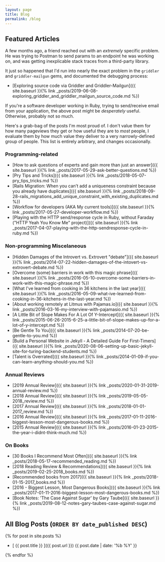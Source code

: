 ```yaml
---
layout: page
title: Blog
permalink: /blog
---
```


## Featured Articles

A few months ago, a friend reached out with an _extremely_ specific problem. He was trying to Postman to send params to an endpoint he was working on, and was getting inexplicable stack traces from a third-party library. 

It just so happened that I'd run into nearly the exact problem in the `griddler` and `griddler-mailgun` gems, and documented the debugging process:

- [Exploring source code via Griddler and Griddler-Mailgun]({{ site.baseurl }}{% link _posts/2019-06-08-exploring_griddler_and_griddler_mailgun_source_code.md %})

If you're a software developer working in Ruby, trying to send/receive email from your application, the above post might be _desperately_ useful. Otherwise, probably not so much.

Here's a grab-bag of the posts I'm most proud of. I don't value them for how many pageviews they get or how useful they are to _most_ people, I evaluate them by how much value they deliver to a very narrowly-defined group of people. This list is entirely arbitrary, and changes occasionally.

### Programming-related

- [How to ask questions of experts and gain more than just an answer]({{ site.baseurl }}{% link _posts/2017-05-29-ask-better-questions.md %})
- [Pry Tips and Tricks]({{ site.baseurl }}{% link _posts/2018-05-07-pry_tips_tricks.md %})
- [Rails Migration: When you can’t add a uniqueness constraint because you already have duplicates]({{ site.baseurl }}{% link _posts/2018-09-28-rails_migrations_add_unique_constraint_with_existing_duplicates.md %})
- [Workflow for developers (AKA My current tools)]({{ site.baseurl }}{% link _posts/2017-05-27-developer-workflow.md %})
- [Playing with the HTTP send/response cycle in Ruby, without Faraday ("HTTP Yeah You Know Me" project)]({{ site.baseurl }}{% link _posts/2017-04-07-playing-with-the-http-sendresponse-cycle-in-ruby.md %})

### Non-programming Miscelaneous 

- [Hidden Damages of the Introvert vs. Extrovert "debate"]({{ site.baseurl }}{% link _posts/2014-07-22-hidden-damages-of-the-intovert-vs-extrovert-debate.md %})
- [Overcome (some) barriers in work with this magic phrase]({{ site.baseurl }}{% link _posts/2016-05-10-overcome-some-barriers-in-work-with-this-magic-phrase.md %})
- [What I've learned from cooking in 36 kitchens in the last year]({{ site.baseurl }}{% link _posts/2016-05-09-what-ive-learned-from-cooking-in-36-kitchens-in-the-last-year.md %})
- [About working remotely at Litmus with Pajamas.io]({{ site.baseurl }}{% link _posts/2016-03-16-my-interview-with-pajamasio.md %})
- [A Little Bit of Slope Makes For A Lot Of Y-Intercept]({{ site.baseurl }}{% link _posts/2015-06-26-2015-6-25-a-little-bit-of-slope-makes-up-for-a-lot-of-y-intercept.md %})
- [Be Gentle To You]({{ site.baseurl }}{% link _posts/2014-07-20-be-gentle-to-you.md %})
- [Build a Personal Website in Jekyll - A Detailed Guide For First-Timers]({{ site.baseurl }}{% link _posts/2020-08-06-setting-up-basic-jekyll-site-for-turing-backend-students.md %})
- [Talent is Overrated]({{ site.baseurl }}{% link _posts/2014-01-09-if-you-can-learn-anything-should-you.md %})

### Annual Reviews

- [2019 Annual Review]({{ site.baseurl }}{% link _posts/2020-01-31-2019-annual-review.md %})
- [2018 Annual Review]({{ site.baseurl }}{% link _posts/2019-05-05-2018_review.md %})
- [2017 Annual Review]({{ site.baseurl }}{% link _posts/2018-01-01-2017_review.md %})
- [2016 Annual Review]({{ site.baseurl }}{% link _posts/2017-01-11-2016-biggest-lesson-most-dangerous-books.md %})
- [2015 Annual Review]({{ site.baseurl }}{% link _posts/2016-01-23-2015-the-year-i-didnt-think-much.md %})

### On Books

- [30 Books I Recommend Most Often]({{ site.baseurl }}{% link _posts/2018-05-17-recommended_reading.md %})
- [2018 Reading Review & Recommendations]({{ site.baseurl }}{% link _posts/2019-02-25-2018_books.md %})
- [Recommended books from 2017]({{ site.baseurl }}{% link _posts/2018-01-15-2017_books.md %})
- [2016 - Biggest Lesson, Most Dangerous Books]({{ site.baseurl }}{% link _posts/2017-01-11-2016-biggest-lesson-most-dangerous-books.md %})
- [Book Notes: 'The Case Against Sugar' by Gary Taube]({{ site.baseurl }}{% link _posts/2019-08-12-notes-gary-taubes-case-against-sugar.md %})



## All Blog Posts (`ORDER BY date_published DESC`)
{% for post in site.posts %}
  * [ {{ post.title }} ]({{ post.url }}) <time class="archive-date">{{ post.date | date: '%b %Y' }}</time>

{% endfor %}

